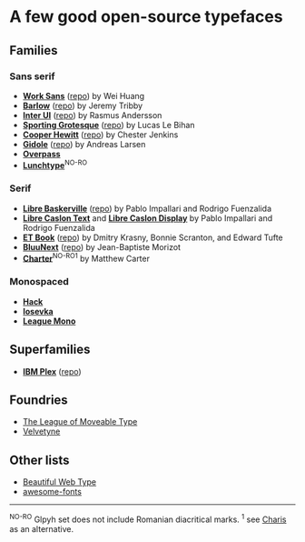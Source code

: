# A few good open-source typefaces

## Families

### Sans serif

* [__Work Sans__](http://weiweihuanghuang.github.io/Work-Sans/) ([repo](https://github.com/weiweihuanghuang/Work-Sans)) by Wei Huang
* [__Barlow__](https://tribby.com/fonts/barlow/) ([repo](https://github.com/jpt/barlow)) by Jeremy Tribby
* [__Inter UI__](https://rsms.me/inter/) ([repo](https://github.com/rsms/inter)) by Rasmus Andersson
* [__Sporting Grotesque__](http://www.bretagnebretagne.fr/font/sporting-grotesque-normal) ([repo](https://github.com/velvetyne/Sporting-Grotesque)) by Lucas Le Bihan
* [__Cooper Hewitt__](https://www.cooperhewitt.org/open-source-at-cooper-hewitt/cooper-hewitt-the-typeface-by-chester-jenkins/) ([repo](https://github.com/cooperhewitt/cooperhewitt-typeface)) by Chester Jenkins
* [__Gidole__](http://gidole.github.io/) ([repo](https://github.com/larsenwork/Gidole)) by Andreas Larsen
* [__Overpass__](http://overpassfont.org/)
* [__Lunchtype__](http://lunchtype.com/)<sup>NO-RO</sup>

### Serif

* [__Libre Baskerville__](https://fonts.google.com/specimen/Libre+Baskerville) ([repo](https://github.com/impallari/Libre-Baskerville)) by Pablo Impallari and Rodrigo Fuenzalida
* [__Libre Caslon Text__](https://github.com/impallari/Libre-Caslon-Text) and [__Libre Caslon Display__](https://github.com/impallari/Libre-Caslon-Display) by Pablo Impallari and Rodrigo Fuenzalida
* [__ET Book__](http://edwardtufte.github.io/et-book/) ([repo](https://github.com/edwardtufte/et-book)) by Dmitry Krasny, Bonnie Scranton, and Edward Tufte
* [__BluuNext__](http://www.velvetyne.fr/fonts/bluu/) ([repo](https://github.com/jbmorizot/BluuNext)) by Jean-Baptiste Morizot
* [__Charter__](https://practicaltypography.com/charter.html)<sup>NO-RO</sup><sup>1</sup> by Matthew Carter

### Monospaced

* [__Hack__](https://sourcefoundry.org/hack/)
* [__Iosevka__](https://be5invis.github.io/Iosevka/)
* [__League Mono__](https://github.com/sursly/leaguemono)

## Superfamilies

* [__IBM Plex__](https://www.ibm.com/plex/) ([repo](https://github.com/IBM/plex/))

## Foundries

* [The League of Moveable Type](https://www.theleagueofmoveabletype.com/)
* [Velvetyne](http://www.velvetyne.fr)

## Other lists

* [Beautiful Web Type](http://beautifulwebtype.com/)
* [awesome-fonts](https://github.com/brabadu/awesome-fonts)

---

<sup>NO-RO</sup> Glpyh set does not include Romanian diacritical marks.
<sup>1</sup> see [Charis](https://software.sil.org/charis/) as an alternative.
